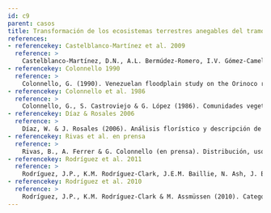 ```yaml
---
id: c9
parent: casos
title: Transformación de los ecosistemas terrestres anegables del tramo central del bajo Orinoco
references:
- referencekey: Castelblanco-Martínez et al. 2009
  reference: >
    Castelblanco-Martínez, D.N., A.L. Bermúdez-Romero, I.V. Gómez-Camelo, F.C.W. Rosas, F. Trujillo & E. Zerda-Ordoñez (2009). Seasonality of habitat use, mortality and reproduction of the Vulnerable Antillean manatee Trichechus manatus manatus in the Orinoco River, Colombia: implications for conservation. Oryx 43(2): 235-242.
- referencekey: Colonnello 1990
  reference: >
    Colonnello, G. (1990). Venezuelan floodplain study on the Orinoco river. Forest Ecology and Management 33: 103-124.
- referencekey: Colonnello et al. 1986
  reference: >
    Colonnello, G., S. Castroviejo & G. López (1986). Comunidades vegetales asociadas al río Orinoco en el Sur de Anzoátegui y Monagas. Memoria de la Sociedad de Ciencias Naturales La Salle 151: 127-165.
- referencekey: Díaz & Rosales 2006
  reference: >
    Díaz, W. & J. Rosales (2006). Análisis florístico y descripción de la vegetación inundable de várzeas orinoquenses en el bajo río Orinoco, Venezuela. Acta Botánica Venezuelica 29(1): 39-68.
- referencekey: Rivas et al. en prensa
  reference: >
    Rivas, B., A. Ferrer & G. Colonnello (en prensa). Distribución, uso de hábitat y status poblacional del manatí (Trichechus manatus) en el tramo central del Bajo Orinoco. Memoria de la Fundación La Salle de Ciencias Naturales.
- referencekey: Rodríguez et al. 2011
  reference: >
    Rodríguez, J.P., K.M. Rodríguez-Clark, J.E.M. Baillie, N. Ash, J. Benson, T. Boucher, C. Brown, N. Burgess, B. Collen, M. Jennings, D.A. Keith, E. Nicholson, C. Revenga, B. Reyers, M. Rouget, T. Smith, M. Spalding, A. Taber, M. Walpole, I. Zager & T. Zamin (2011) Establishing IUCN Red List criteria for threatened ecosystems. Conservation Biology 25: [doi: 10.1111/j.1523-1739.2010.1598].
- referencekey: Rodríguez et al. 2010
  reference: >
    Rodríguez, J.P., K.M. Rodríguez-Clark & M. Assmüssen (2010). Categorías y criterios de las listas rojas de ecosistemas. Pp: 93-105. En: J.P. Rodríguez, F. Rojas-Suárez & D. Giraldo Hernández (eds.). Libro Rojo de los Ecosistemas Terrestres de Venezuela. Provita, Shell Venezuela, Lenovo (Venezuela). Caracas: Venezuela.
---
```

